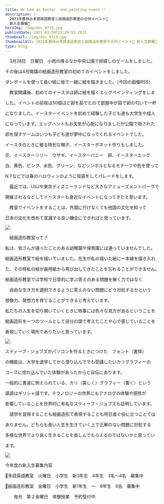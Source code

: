 ```yaml
---
title: We had an Easter  and painting event !!
description: |-
  2021年春休み多読英語教室と絵画造形教室の合同イベント🐣
  新入生募集🐣
heroImg: /img/dsc_0719.jpg
publishDate: 2021-03-30T22:29:55.282Z
thumbnail: /img/dsc_0719.jpg
thumbnailAlt: 2021年春休み多読英語教室と絵画造形教室の合同イベント🐣 新入生募集🐣
type: blog
---
```

　3月28日　日曜日　小雨の降るなか中央公園で卵探しのゲームをしました。

その後は4月開講の絵画造形教室の初めてのイベントをしました。

ダンボールを使って長い紙に皆で一緒に絵を描きました。（今回の画像RSS）

　教室開講後、初めてのイースタは卵に絵を描くエッグペインティングをしま

した。イベントの前夜は50個ほど卵を茹でたので部屋中が茹で卵の匂いで一杯

になりました。イースターイベントを初めて経験した子ども達も大学生や成人

になっています。エッグハントもお天気が心配になりましたが公園で隠された

卵を探すゲームはいつも子ども達が夢中になってくれるイベントでした。

イースタのときに被る特別な帽子、イースターボネット作りもしました。

花、イースターリリー　ウサギ、イースターバニー　卵、イースターエッグ

白、黄色、ピンク、水色、グリーン、などシンボルとなるモチーフや色を使って

N.Yなどでは春のハロウィンのように仮装をしてパレードをします。

　最近では、USJや東京ディズニーランドなど大きなアミューズメントパークで

開催されるなどしてイースターも身近なイベントになってきたと思います。

　教室でイベントをすることは、外国に行けなくても他国の文化を知って

日本の文化を改めて意識する良い機会にできればと思っています。

![](/img/dsc_0711.jpg)

　絵画造形教室って？

私は、皆さんが通ったことのある幼稚園や保育園には通っていませんでした。

絵画造形教室で絵を描いていました。先生が私の描いた絵に一本線を描き入れ

た、その時私の絵が画用紙から飛び出してきたことを忘れることができません。

絵画造形教室では学校で日常的に学ぶ答えのある問題を解く力ではなく

　自由な生き方を選択できるように答えのない問題にどう対処するかという

想像力、発想力を育てることができると考えています。　

私たちの人生を切り開いていくときに物事には色々な見方があるということを

絵画造形を一つのツールとして自分の頭で考えたことや心で感じていることを

表現していく場所でありたいと思っています。

![](/img/dsc_0714.jpg)

スティーブ・ジョブズがパソコンを作るときにつけた　フォント（書体）

の機能は、大学を退学してから潜り込んででも受講したいカリグラフィーの

コースに惚れ込んでいた体験があったからと自伝にあります。

一般的に書道に例えられている、カリ（美しく）グラフィー（書く）という

語源はギリシャ語です。テクノロジーの世界にもアナログの体験や感性が

影響していることを世界的に有名なスティーブ・ジョブズも証明しています。

　語学を習得することも絵画造形で表現することも明日直ぐ役に立つことでは

ありません。どちらも長い人生を生きていく上で正解のない問題に対処する

多様な世界でより良く生きることを楽しんでもらえるのではないかと思ってい

ます。

![](/img/dsc_0676.jpg)

今年度の新入生募集内容

🍒多読英語教室　火曜日　小学生　新3年生　4年生　3名～4名　募集中

🌈絵画造形教室　金曜日　小学生　新1年生　～　6年生　6名　募集中

　　毎月　第２金曜日　体験授業　予約受付中